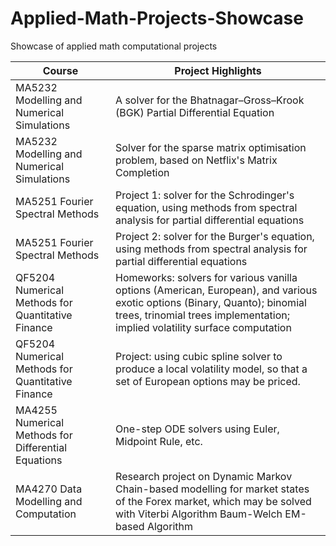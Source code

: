 # Applied-Math-Projects-Showcase
Showcase of applied math computational projects

| Course | Project Highlights |
| ----------- | ----------- |
| MA5232 Modelling and Numerical Simulations | A solver for the Bhatnagar–Gross–Krook (BGK) Partial Differential Equation |
| MA5232 Modelling and Numerical Simulations | Solver for the sparse matrix optimisation problem, based on Netflix's Matrix Completion |
| MA5251 Fourier Spectral Methods | Project 1: solver for the Schrodinger's equation, using methods from spectral analysis for partial differential equations |
| MA5251 Fourier Spectral Methods | Project 2: solver for the Burger's equation, using methods from spectral analysis for partial differential equations |
| QF5204 Numerical Methods for Quantitative Finance | Homeworks: solvers for various vanilla options (American, European), and various exotic options (Binary, Quanto); binomial trees, trinomial trees implementation; implied volatility surface computation |
| QF5204 Numerical Methods for Quantitative Finance | Project: using cubic spline solver to produce a local volatility model, so that a set of European options may be priced. |
| MA4255 Numerical Methods for Differential Equations | One-step ODE solvers using Euler, Midpoint Rule, etc. |
| MA4270 Data Modelling and Computation | Research project on Dynamic Markov Chain-based modelling for market states of the Forex market, which may be solved with Viterbi Algorithm Baum-Welch EM-based Algorithm |
